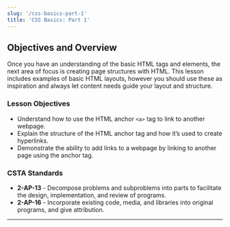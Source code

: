 ```yaml
---
slug: '/css-basics-part-1'
title: 'CSS Basics: Part 1'
---
```


## Objectives and Overview
Once you have an understanding of the basic HTML tags and elements, the next area of focus is creating page structures with HTML. This lesson includes examples of basic HTML layouts, however you should use these as inspiration and always let content needs guide your layout and structure.

### Lesson Objectives

- Understand how to use the HTML anchor `<a>` tag to link to another webpage.
- Explain the structure of the HTML anchor tag and how it’s used to create hyperlinks.
- Demonstrate the ability to add links to a webpage by linking to another page using the anchor tag.

### CSTA Standards

- **2-AP-13** - Decompose problems and subproblems into parts to facilitate the design, implementation, and review of programs.
- **2-AP-16** - Incorporate existing code, media, and libraries into original programs, and give attribution.

---